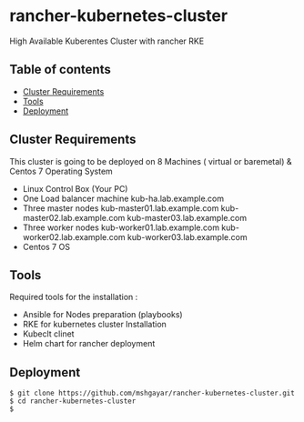 # rancher-kubernetes-cluster
High Available Kuberentes Cluster with rancher RKE

## Table of contents
* [Cluster Requirements](#cluster-requirements)
* [Tools](#tools)
* [Deployment](#deployment)

## Cluster Requirements
This cluster is going to be deployed on 8 Machines ( virtual or baremetal) & Centos 7 Operating System
* Linux Control Box (Your PC)
* One Load balancer machine
	kub-ha.lab.example.com
* Three master nodes
	kub-master01.lab.example.com
	kub-master02.lab.example.com
	kub-master03.lab.example.com
* Three worker nodes
	kub-worker01.lab.example.com
	kub-worker02.lab.example.com
	kub-worker03.lab.example.com
* Centos 7 OS
	
## Tools
Required tools for the installation :
* Ansible for Nodes preparation (playbooks)
* RKE for kubernetes cluster Installation
* Kubeclt clinet
* Helm chart for rancher deployment
	
## Deployment

```
$ git clone https://github.com/mshgayar/rancher-kubernetes-cluster.git
$ cd rancher-kubernetes-cluster
$ 
